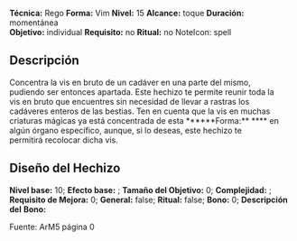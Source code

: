 
**Técnica:** Rego
**Forma:** Vim
**Nivel:** 15
**Alcance:** toque 
**Duración:** momentánea  
**Objetivo:** individual
**Requisito:** no
**Ritual:** no
NoteIcon: spell




## Descripción 
<p>Concentra la vis en bruto de un cadáver en una parte del mismo, pudiendo ser entonces apartada. Este hechizo te permite reunir toda la vis en bruto que encuentres sin necesidad de llevar a rastras los cadáveres enteros de las bestias. Ten en cuenta que la vis en muchas criaturas mágicas ya está concentrada de esta ******Forma:** **** en algún órgano específico, aunque, si lo deseas, este hechizo te permitirá recolocar dicha vis.</p>

## Diseño del Hechizo 

**Nivel base:** 10; **Efecto base:** ;  **Tamaño del **Objetivo:**** 0; **Complejidad:** ; **Requisito de Mejora:** 0; **General:** false; **Ritual:** false; **Bono:** 0; **Descripción del** **Bono:** 

Fuente: ArM5 página 0